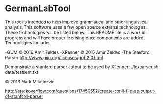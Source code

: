 # GermanLabTool
This tool is intended to help improve grammatical and other linguistical analysis. This software uses a few open source external 
technologies. These technologies will be listed below. This README file is a work in progress and will have proper licensing once components
are added. Technologies include: 

-GUM © 2016 Amir Zeldes
-XRenner © 2015 Amir Zeldes
-The Stanford Parser http://www.gnu.org/licenses/gpl-2.0.html


Demonstrate a stanford parser output to be used by XRenner:   ./lexparser.sh data/testsent.txt

© 2016 Mark Milutinovic


http://stackoverflow.com/questions/17450652/create-conll-file-as-output-of-stanford-parser
